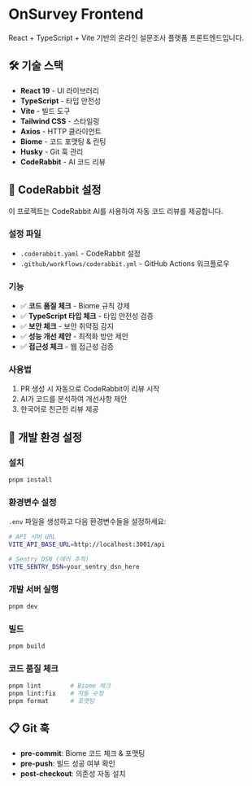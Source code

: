 # OnSurvey Frontend

React + TypeScript + Vite 기반의 온라인 설문조사 플랫폼 프론트엔드입니다.

## 🛠️ 기술 스택

- **React 19** - UI 라이브러리
- **TypeScript** - 타입 안전성
- **Vite** - 빌드 도구
- **Tailwind CSS** - 스타일링
- **Axios** - HTTP 클라이언트
- **Biome** - 코드 포맷팅 & 린팅
- **Husky** - Git 훅 관리
- **CodeRabbit** - AI 코드 리뷰

## 🤖 CodeRabbit 설정

이 프로젝트는 CodeRabbit AI를 사용하여 자동 코드 리뷰를 제공합니다.

### 설정 파일
- `.coderabbit.yaml` - CodeRabbit 설정
- `.github/workflows/coderabbit.yml` - GitHub Actions 워크플로우

### 기능
- ✅ **코드 품질 체크** - Biome 규칙 강제
- ✅ **TypeScript 타입 체크** - 타입 안전성 검증
- ✅ **보안 체크** - 보안 취약점 감지
- ✅ **성능 개선 제안** - 최적화 방안 제안
- ✅ **접근성 체크** - 웹 접근성 검증

### 사용법
1. PR 생성 시 자동으로 CodeRabbit이 리뷰 시작
2. AI가 코드를 분석하여 개선사항 제안
3. 한국어로 친근한 리뷰 제공

## 🔧 개발 환경 설정

### 설치
```bash
pnpm install
```

### 환경변수 설정
`.env` 파일을 생성하고 다음 환경변수들을 설정하세요:

```bash
# API 서버 URL
VITE_API_BASE_URL=http://localhost:3001/api

# Sentry DSN (에러 추적)
VITE_SENTRY_DSN=your_sentry_dsn_here
```

### 개발 서버 실행
```bash
pnpm dev
```

### 빌드
```bash
pnpm build
```

### 코드 품질 체크
```bash
pnpm lint        # Biome 체크
pnpm lint:fix    # 자동 수정
pnpm format      # 포맷팅
```

## 📋 Git 훅

- **pre-commit**: Biome 코드 체크 & 포맷팅
- **pre-push**: 빌드 성공 여부 확인
- **post-checkout**: 의존성 자동 설치
